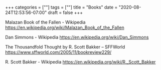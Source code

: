 +++
categories = [""]
tags = [""]
title = "Books"
date = "2020-08-24T12:53:56-07:00"
draft = false
+++

Malazan Book of the Fallen - Wikipedia
https://en.wikipedia.org/wiki/Malazan_Book_of_the_Fallen

Dan Simmons - Wikipedia
https://en.wikipedia.org/wiki/Dan_Simmons

The Thousandfold Thought by R. Scott Bakker – SFFWorld
https://www.sffworld.com/2005/11/bookreview229/

R. Scott Bakker - Wikipedia
https://en.wikipedia.org/wiki/R._Scott_Bakker


